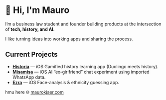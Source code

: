 
# 👋 Hi, I'm Mauro  

I’m a business law student and founder building products at the intersection of **tech, history, and AI**.  

I like turning ideas into working apps and sharing the process.  

## Current Projects
- **[Historia](https://github.com/mauro3x3/heyhistoria)** — iOS Gamified history learning app (Duolingo meets history).  
- **[Misamisa](https://github.com/mauro3x3/misamisa)** — iOS AI “ex-girlfriend” chat experiment using imported WhatsApp data.  
- **[Ezra](https://github.com/mauro3x3/ezra)** — iOS Face-analysis & ethnicity guessing app.  



hmu here 🌐 [maurokjaer.com](https://maurokjaer.com)  
